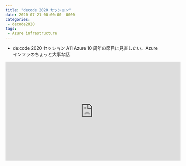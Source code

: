 ```yaml
---
title: "decode 2020 セッション"
date: 2020-07-21 00:00:00 -0000
categories: 
 - decode2020
tags: 
 - Azure infrastructure
---
```


+ de:code 2020 セッション A11 Azure 10 周年の節目に見直したい、Azure インフラのちょっと大事な話
<iframe width="560" height="315" src="https://www.youtube.com/embed/3fjoW14o-C4" frameborder="0" allow="accelerometer; autoplay; encrypted-media; gyroscope; picture-in-picture" allowfullscreen></iframe>

